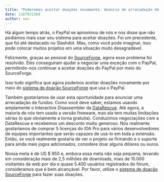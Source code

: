 ```yaml
---
title: "Poderemos aceitar doações novamente. Anúncio de arrecadação de fundos"
date: 1167831360
author: sev
---
```


Há algum tempo atrás, o PayPal se aproximou de nós e nos disse que não podíamos mais usar seu sistema para aceitar doações. Foi um precedente, que foi até destacado no Slashdot. Mas, como você pode imaginar, isso pode colocar muitos projetos em uma situação muito desagradável.

Felizmente, graças ao pessoal do [SourceForge](https://sourceforge.net), agora esse problema foi resolvido. Eles conseguiram ajudar a negociar uma exceção com o PayPal, permitindo-nos continuar a aceitar doações do PayPal por meio do SourceForge.

Isso tudo significa que agora podemos aceitar doações novamente por meio do [sistema de doação SourceForge](https://sourceforge.net/donate/index.php?group_id=37116) que usa o PayPal.

Também gostaríamos de usar esta oportunidade para anunciar uma arrecadação de fundos. Como você deve saber, estamos usando amplamente o Interactive Disassembler da [DataRescue](http://www.datarescue.com/idabase/index.htm). Até agora, a maioria de nós tem usado a versão freeware, mas ela tem muitas limitações sérias (o que obviamente a torna gratuita). Conduzimos negociações com a DataRescue e recebemos um desconto muito generoso. Nós realmente gostaríamos de comprar 5 licenças do IDA Pro para vários desenvolvedores de equipes importantes que serão capazes de usá-lo em toda a extensão. Então, se você realmente gostaria de ver o projeto se firmando e o suporte para ainda mais jogos adicionados, considere doar alguns dólares ou euros.

Nossa meta é de US $ 950 e, embora essa meta não seja pequena, levando em consideração mais de 2,5 milhões de downloads, mais de 15.000 visitantes da web por dia e quase 5.400 usuários registrados do fórum, consideramos que é bem alcançável. Por favor, utilize o [sistema de doação SourceForge](https://sourceforge.net/donate/index.php?group_id=37116) para fazer suas doações.

